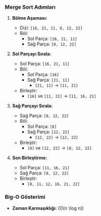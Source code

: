 ### Merge Sort Adımları

1. **Bölme Aşaması:**
   - Dizi: `[16, 21, 11, 8, 12, 22]`
   - Böl: 
     - Sol Parça: `[16, 21, 11]`
     - Sağ Parça: `[8, 12, 22]`

2. **Sol Parçayı Sırala:**
   - Sol Parça: `[16, 21, 11]`
   - Böl:
     - Sol Parça: `[16]`
     - Sağ Parça: `[21, 11]`
       - `[21, 11]` -> `[11, 21]`
   - Birleştir:
     - `[16]` ve `[11, 21]` -> `[11, 16, 21]`

3. **Sağ Parçayı Sırala:**
   - Sağ Parça: `[8, 12, 22]`
   - Böl:
     - Sol Parça: `[8]`
     - Sağ Parça: `[12, 22]`
       - `[12, 22]` -> `[12, 22]`
   - Birleştir:
     - `[8]` ve `[12, 22]` -> `[8, 12, 22]`

4. **Son Birleştirme:**
   - Sol Parça: `[11, 16, 21]`
   - Sağ Parça: `[8, 12, 22]`
   - Birleştir:
     - `[8, 11, 12, 16, 21, 22]`

### Big-O Gösterimi

- **Zaman Karmaşıklığı:** \(O(n \log n)\)
